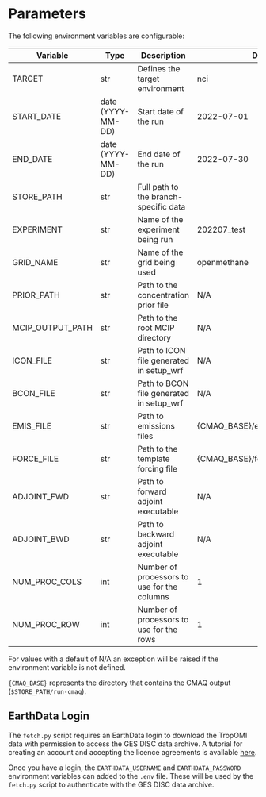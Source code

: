 # Parameters

The following environment variables are configurable:

| Variable         | Type              | Description                                 | Default                                    |
|------------------|-------------------|---------------------------------------------|--------------------------------------------|
| TARGET           | str               | Defines the target environment              | nci                                        |
| START_DATE       | date (YYYY-MM-DD) | Start date of the run                       | 2022-07-01                                 |
| END_DATE         | date (YYYY-MM-DD) | End date of the run                         | 2022-07-30                                 |
| STORE_PATH       | str               | Full path to the branch-specific data       |                                            |
| EXPERIMENT       | str               | Name of the experiment being run            | 202207_test                                |
| GRID_NAME        | str               | Name of the grid being used                 | openmethane                                |
| PRIOR_PATH       | str               | Path to the concentration prior file        | N/A                                        |
| MCIP_OUTPUT_PATH | str               | Path to the root MCIP directory             | N/A                                        |
| ICON_FILE        | str               | Path to ICON file generated in setup_wrf    | N/A                                        |
| BCON_FILE        | str               | Path to BCON file generated in setup_wrf    | N/A                                        |
| EMIS_FILE        | str               | Path to emissions files                     | {CMAQ_BASE}/emissions/emis.<YYYY-MM-DD>.nc |
| FORCE_FILE       | str               | Path to the template forcing file           | {CMAQ_BASE}/force/ADJ_FORCE.<YYYYMMDD>.nc  |
| ADJOINT_FWD      | str               | Path to forward adjoint executable          | N/A                                        |
| ADJOINT_BWD      | str               | Path to backward adjoint executable         | N/A                                        |
| NUM_PROC_COLS    | int               | Number of processors to use for the columns | 1                                          |
| NUM_PROC_ROW     | int               | Number of processors to use for the rows    | 1                                          |


For values with a default of N/A an exception will be raised if
the environment variable is not defined.

`{CMAQ_BASE}` represents the directory that contains the CMAQ output (`$STORE_PATH/run-cmaq`).


## EarthData Login

The `fetch.py` script requires an EarthData login to download the TropOMI data
with permission to access the GES DISC data archive.
A tutorial for creating an account and accepting the licence agreements is available
[here](https://disc.gsfc.nasa.gov/earthdata-login).

Once you have a login, 
the `EARTHDATA_USERNAME` and `EARTHDATA_PASSWORD` environment variables can added to the `.env` file.
These will be used by the `fetch.py` script to authenticate with the GES DISC data archive.

